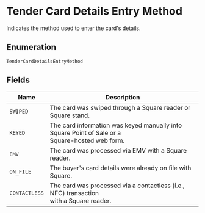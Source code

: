 <!-- Optimized: 2025-10-06 -->
<!-- RPM: 1.6.2.1.1.6.2.1_tender-card-details-entry-method_20251006 -->
<!-- Session: E2E RPM DNA Application -->
<!-- AOM: RND (Reggie & Dro) -->
<!-- COI: TECHNOLOGY -->
<!-- RPM: HIGH -->
<!-- ACTION: BUILD -->

# Tender Card Details Entry Method

Indicates the method used to enter the card's details.

## Enumeration

`TenderCardDetailsEntryMethod`

## Fields

| Name | Description |
|  --- | --- |
| `SWIPED` | The card was swiped through a Square reader or Square stand. |
| `KEYED` | The card information was keyed manually into Square Point of Sale or a<br>Square-hosted web form. |
| `EMV` | The card was processed via EMV with a Square reader. |
| `ON_FILE` | The buyer's card details were already on file with Square. |
| `CONTACTLESS` | The card was processed via a contactless (i.e., NFC) transaction<br>with a Square reader. |
